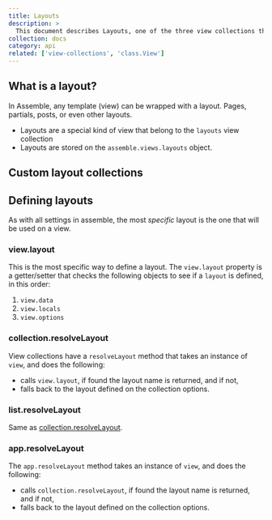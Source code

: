 ```yaml
---
title: Layouts
description: >
  This document describes Layouts, one of the three view collections that Assemble ships with by default. Layouts are views (templates) that can wrap other views with common content or code.
collection: docs
category: api
related: ['view-collections', 'class.View']
---
```


## What is a layout?

In Assemble, any template (view) can be wrapped with a layout. Pages, partials, posts, or even other layouts.

- Layouts are a special kind of view that belong to the `layouts` view collection
- Layouts are stored on the `assemble.views.layouts` object.

## Custom layout collections


## Defining layouts

As with all settings in assemble, the most _specific_ layout is the one that will be used on a view.

### view.layout

This is the most specific way to define a layout. The `view.layout` property is a getter/setter that checks the following objects to see if a `layout` is defined, in this order:

1. `view.data`
1. `view.locals`
1. `view.options`

### collection.resolveLayout

View collections have a `resolveLayout` method that takes an instance of `view`, and does the following:

- calls `view.layout`, if found the layout name is returned, and if not,
- falls back to the layout defined on the collection options.

### list.resolveLayout

Same as [collection.resolveLayout](#collectionresolveLayout).

### app.resolveLayout

The `app.resolveLayout` method takes an instance of `view`, and does the following:

- calls `collection.resolveLayout`, if found the layout name is returned, and if not,
- falls back to the layout defined on the collection options.
